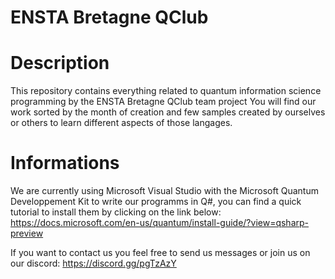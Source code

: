 # ENSTA Bretagne QClub

# Description
This repository contains everything related to quantum information science programming by the ENSTA Bretagne QClub team project
You will find our work sorted by the month of creation and few samples created by ourselves or others to learn different aspects of those langages.


# Informations
We are currently using Microsoft Visual Studio with the Microsoft Quantum Developpement Kit to write our programms in Q#, you can find a quick tutorial to install them by clicking on the link below:
https://docs.microsoft.com/en-us/quantum/install-guide/?view=qsharp-preview

If you want to contact us you feel free to send us messages or join us on our discord:
https://discord.gg/pgTzAzY
